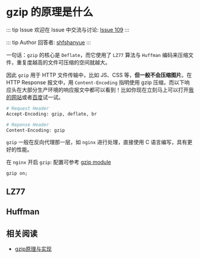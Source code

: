 # gzip 的原理是什么



::: tip Issue 
 欢迎在 Issue 中交流与讨论: [Issue 109](https://github.com/shfshanyue/Daily-Question/issues/109) 
:::

::: tip Author 
回答者: [shfshanyue](https://github.com/shfshanyue) 
:::

一句话：`gzip` 的核心是 `Deflate`，而它使用了 `LZ77` 算法与 `Huffman` 编码来压缩文件，重复度越高的文件可压缩的空间就越大。

因此 `gzip` 用于 HTTP 文件传输中，比如 JS、CSS 等，**但一般不会压缩图片**。在 HTTP Response 报文中，用 `Content-Encoding` 指明使用 gzip 压缩，而以下响应头在大部分生产环境的响应报文中都可以看到！比如你现在立刻马上可以打开[我的网站](https://q.shanyue.tech)或者[百度](https://www.baidu.com)试一试。

``` bash
# Request Header
Accept-Encoding: gzip, deflate, br

# Reponse Header
Content-Encoding: gzip
```

`gzip` 一般在反向代理那一层，如 `nginx` 进行处理，直接使用 C 语言编写，具有更好的性能。

在 `nginx` 开启 `gzip`: 配置可参考 [gzip module](http://nginx.org/en/docs/http/ngx_http_gzip_module.html)

``` nginx
gzip on;
```

## LZ77

## Huffman

## 相关阅读

+ [gzip原理与实现](https://blog.csdn.net/imquestion/article/details/16439)